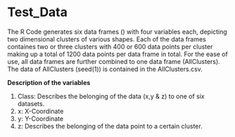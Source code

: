 # Test_Data
The R Code generates six data frames () with four variables each, depicting two dimensional clusters of various shapes. Each of the data frames containes two or three clusters with 400 or 600 data points per cluster making up a total of 1200 data points per data frame in total.
For the ease of use, all data frames are further combined to one data frame (AllClusters). The data of AllClusters (seed(1)) is contained in the AllClusters.csv. 

__Description of the variables__
1. Class: Describes the belonging of the data (x,y & z) to one of six datasets. 
2. x: X-Coordinate
3. y: Y-Coordinate
4. z: Describes the belonging of the data point to a certain cluster. 
